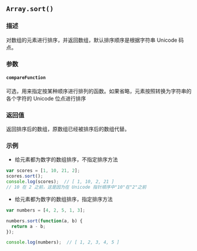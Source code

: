 ## `Array.sort()`

### 描述

对数组的元素进行排序，并返回数组，默认排序顺序是根据字符串 Unicode 码点。

### 参数

#### `compareFunction`

可选，用来指定按某种顺序进行排列的函数。如果省略，元素按照转换为字符串的各个字符的 Unicode 位点进行排序

### 返回值

返回排序后的数组，原数组已经被排序后的数组代替。

### 示例

+ 给元素都为数字的数组排序，不指定排序方法

```js
var scores = [1, 10, 21, 2];
scores.sort();
console.log(scores);  // [ 1, 10, 2, 21 ]
// 10 在 2 之前，这是因为在 Unicode 指针顺序中"10"在"2"之前
```

+ 给元素都为数字的数组排序，指定排序方法

```js
var numbers = [4, 2, 5, 1, 3];

numbers.sort(function(a, b) {
  return a - b;
});

console.log(numbers);  // [ 1, 2, 3, 4, 5 ]

```


